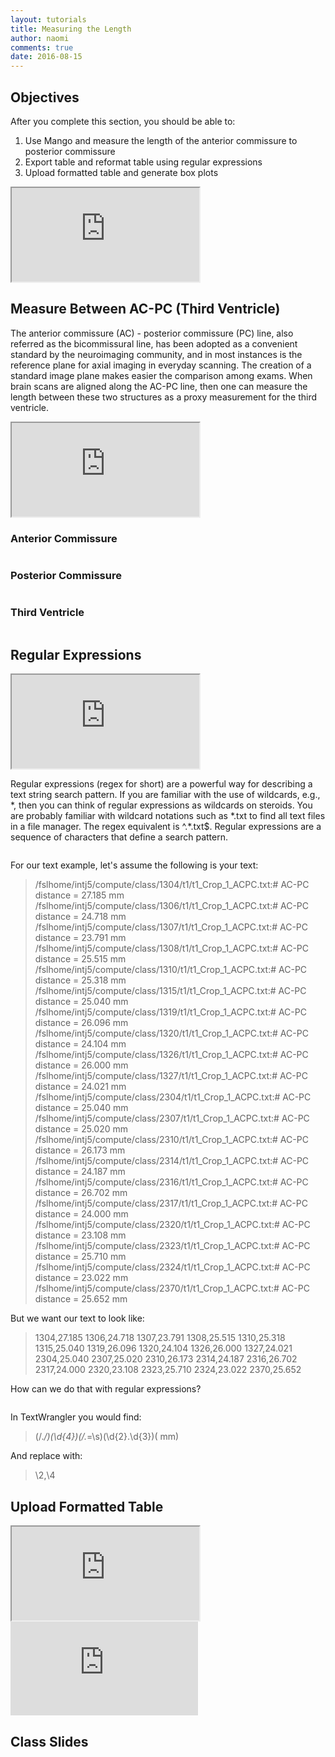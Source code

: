 ```yaml
---
layout: tutorials
title: Measuring the Length
author: naomi
comments: true
date: 2016-08-15
---
```


## Objectives

After you complete this section, you should be able to:

1. Use Mango and measure the length of the anterior commissure to posterior commissure
2. Export table and reformat table using regular expressions
3. Upload formatted table and generate box plots

<div class="embed-container">
  <iframe src="https://drive.google.com/file/d/0B7gwoaKa2xaTVW94QmVwU1N6aTA/preview"></iframe>
</div>

## Measure Between AC-PC (Third Ventricle)

The anterior commissure (AC) - posterior commissure (PC) line, also referred as the bicommissural line, has been adopted as a convenient standard by the neuroimaging community, and in most instances is the reference plane for axial imaging in everyday scanning. The creation of a standard image plane makes easier the comparison among exams. When brain scans are aligned along the AC-PC line, then one can measure the length between these two structures as a proxy measurement for the third ventricle.

<div class="embed-container">
  <iframe src="https://drive.google.com/file/d/0B7gwoaKa2xaTeWVTRTdCcFpaME0/preview"></iframe>
</div>

### Anterior Commissure

<img class="img-responsive" alt="" src="images/ac.png">

### Posterior Commissure

<img class="img-responsive" alt="" src="images/pc.png">

### Third Ventricle

<img class="img-responsive" alt="" src="images/third.png">

## Regular Expressions

<div class="embed-container">
  <iframe src="https://drive.google.com/file/d/0B7gwoaKa2xaTV1NLNE4wRE8tY1E/preview"></iframe>
</div>

Regular expressions (regex for short) are a powerful way for describing a text string search pattern. If you are familiar with the use of wildcards, e.g., \*, then you can think of regular expressions as wildcards on steroids. You are probably familiar with wildcard notations such as \*.txt to find all text files in a file manager. The regex equivalent is ^.\*\.txt$. Regular expressions are a sequence of characters that define a search pattern.

<center><img class="img-responsive" alt="" src="images/regex.png"></center>

For our text example, let's assume the following is your text:

> /fslhome/intj5/compute/class/1304/t1/t1_Crop_1_ACPC.txt:# AC-PC distance = 27.185 mm
> /fslhome/intj5/compute/class/1306/t1/t1_Crop_1_ACPC.txt:# AC-PC distance = 24.718 mm
> /fslhome/intj5/compute/class/1307/t1/t1_Crop_1_ACPC.txt:# AC-PC distance = 23.791 mm
> /fslhome/intj5/compute/class/1308/t1/t1_Crop_1_ACPC.txt:# AC-PC distance = 25.515 mm
> /fslhome/intj5/compute/class/1310/t1/t1_Crop_1_ACPC.txt:# AC-PC distance = 25.318 mm
> /fslhome/intj5/compute/class/1315/t1/t1_Crop_1_ACPC.txt:# AC-PC distance = 25.040 mm
> /fslhome/intj5/compute/class/1319/t1/t1_Crop_1_ACPC.txt:# AC-PC distance = 26.096 mm
> /fslhome/intj5/compute/class/1320/t1/t1_Crop_1_ACPC.txt:# AC-PC distance = 24.104 mm
> /fslhome/intj5/compute/class/1326/t1/t1_Crop_1_ACPC.txt:# AC-PC distance = 26.000 mm
> /fslhome/intj5/compute/class/1327/t1/t1_Crop_1_ACPC.txt:# AC-PC distance = 24.021 mm
> /fslhome/intj5/compute/class/2304/t1/t1_Crop_1_ACPC.txt:# AC-PC distance = 25.040 mm
> /fslhome/intj5/compute/class/2307/t1/t1_Crop_1_ACPC.txt:# AC-PC distance = 25.020 mm
> /fslhome/intj5/compute/class/2310/t1/t1_Crop_1_ACPC.txt:# AC-PC distance = 26.173 mm
> /fslhome/intj5/compute/class/2314/t1/t1_Crop_1_ACPC.txt:# AC-PC distance = 24.187 mm
> /fslhome/intj5/compute/class/2316/t1/t1_Crop_1_ACPC.txt:# AC-PC distance = 26.702 mm
> /fslhome/intj5/compute/class/2317/t1/t1_Crop_1_ACPC.txt:# AC-PC distance = 24.000 mm
> /fslhome/intj5/compute/class/2320/t1/t1_Crop_1_ACPC.txt:# AC-PC distance = 23.108 mm
> /fslhome/intj5/compute/class/2323/t1/t1_Crop_1_ACPC.txt:# AC-PC distance = 25.710 mm
> /fslhome/intj5/compute/class/2324/t1/t1_Crop_1_ACPC.txt:# AC-PC distance = 23.022 mm
> /fslhome/intj5/compute/class/2370/t1/t1_Crop_1_ACPC.txt:# AC-PC distance = 25.652 mm

But we want our text to look like:

> 1304,27.185
> 1306,24.718
> 1307,23.791
> 1308,25.515
> 1310,25.318
> 1315,25.040
> 1319,26.096
> 1320,24.104
> 1326,26.000
> 1327,24.021
> 2304,25.040
> 2307,25.020
> 2310,26.173
> 2314,24.187
> 2316,26.702
> 2317,24.000
> 2320,23.108
> 2323,25.710
> 2324,23.022
> 2370,25.652

How can we do that with regular expressions?

<center><img class="img-responsive" alt="" src="images/example-1.png"></center>
<center><img class="img-responsive" alt="" src="images/example-2.png"></center>

In TextWrangler you would find:

> (\/.*\/)(\d{4})(\/.*=\s)(\d{2}\.\d{3})( mm)

And replace with:

> \2,\4

## Upload Formatted Table

<div class="embed-container">
  <iframe src="https://drive.google.com/file/d/0B7gwoaKa2xaTRmJ5anNUMmlFLU0/preview"></iframe>
</div>

<div class="shiny-container">
  <iframe src="https://biabl.shinyapps.io/acpc/" style="border:none" scrolling="no"></iframe>
</div>

## Class Slides
